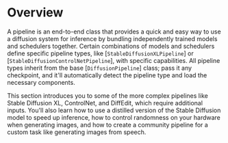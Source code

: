 <!--Copyright 2023 The HuggingFace Team. All rights reserved.

Licensed under the Apache License, Version 2.0 (the "License"); you may not use this file except in compliance with
the License. You may obtain a copy of the License at

http://www.apache.org/licenses/LICENSE-2.0

Unless required by applicable law or agreed to in writing, software distributed under the License is distributed on
an "AS IS" BASIS, WITHOUT WARRANTIES OR CONDITIONS OF ANY KIND, either express or implied. See the License for the
specific language governing permissions and limitations under the License.
-->

# Overview

A pipeline is an end-to-end class that provides a quick and easy way to use a diffusion system for inference by bundling independently trained models and schedulers together. Certain combinations of models and schedulers define specific pipeline types, like [`StableDiffusionXLPipeline`] or [`StableDiffusionControlNetPipeline`], with specific capabilities. All pipeline types inherit from the base [`DiffusionPipeline`] class; pass it any checkpoint, and it'll automatically detect the pipeline type and load the necessary components.

This section introduces you to some of the more complex pipelines like Stable Diffusion XL, ControlNet, and DiffEdit, which require additional inputs. You'll also learn how to use a distilled version of the Stable Diffusion model to speed up inference, how to control randomness on your hardware when generating images, and how to create a community pipeline for a custom task like generating images from speech.
